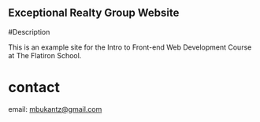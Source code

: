 Exceptional Realty Group Website
---

#Description

This is an example site for the Intro to Front-end Web Development Course at The Flatiron School.

# contact

email: mbukantz@gmail.com
